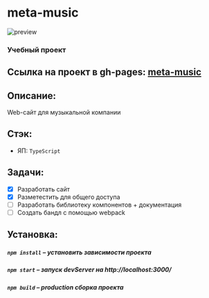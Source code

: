 
# meta-music

<img title="preview" alt="preview" src="https://github.com/norv139/meta-music/_source/png.png">

### Учебный проект
## Ссылка на проект в gh-pages: [meta-music](https://norv139.github.io/meta-music/)

## Описание:
  
  Web-сайт для музыкальной компании
  

## Стэк:
- ЯП: `TypeScript`

## Задачи:
  - [x] Разработать сайт
  - [x] Разметестить для общего доступа
  - [ ] Разработать библиотеку компонентов + документация
  - [ ] Создать бандл с помощью webpack

## Установка:

##### `npm install` – установить зависимости проекта

##### `npm start` – запуск devServer на http://localhost:3000/

##### `npm build` – production сборка проекта
